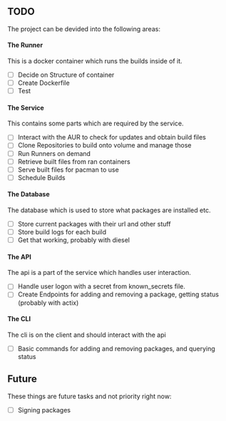 ## TODO
The project can be devided into the following areas:

#### The Runner
This is a docker container which runs the builds inside of it.
- [ ] Decide on Structure of container
- [ ] Create Dockerfile
- [ ] Test

#### The Service
This contains some parts which are required by the service.
- [ ] Interact with the AUR to check for updates and obtain build files
- [ ] Clone Repositories to build onto volume and manage those
- [ ] Run Runners on demand
- [ ] Retrieve built files from ran containers
- [ ] Serve built files for pacman to use
- [ ] Schedule Builds

#### The Database
The database which is used to store what packages are installed etc.
- [ ] Store current packages with their url and other stuff
- [ ] Store build logs for each build
- [ ] Get that working, probably with diesel

#### The API
The api is a part of the service which handles user interaction.
- [ ] Handle user logon with a secret from known_secrets file.
- [ ] Create Endpoints for adding and removing a package, getting status (probably with actix)

#### The CLI
The cli is on the client and should interact with the api
- [ ] Basic commands for adding and removing packages, and querying status

## Future
These things are future tasks and not priority right now:
- [ ] Signing packages